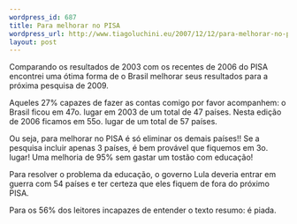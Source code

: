 ```yaml
--- 
wordpress_id: 687
title: Para melhorar no PISA
wordpress_url: http://www.tiagoluchini.eu/2007/12/12/para-melhorar-no-pisa/
layout: post
---
```

Comparando os resultados de 2003 com os recentes de 2006 do PISA encontrei uma ótima forma de o Brasil melhorar seus resultados para a próxima pesquisa de 2009.

Aqueles 27% capazes de fazer as contas comigo por favor acompanhem: o Brasil ficou em 47o. lugar em 2003 de um total de 47 países. Nesta edição de 2006 ficamos em 55o. lugar de um total de 57 países.

Ou seja, para melhorar no PISA é só eliminar os demais países!! Se a pesquisa incluir apenas 3 países, é bem provável que fiquemos em 3o. lugar! Uma melhoria de 95% sem gastar um tostão com educação!

Para resolver o problema da educação, o governo Lula deveria entrar em guerra com 54 países e ter certeza que eles fiquem de fora do próximo PISA.

Para os 56% dos leitores incapazes de entender o texto resumo: é piada.
